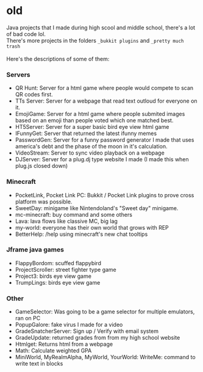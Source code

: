 # old
Java projects that I made during high scool and middle school, there's a lot of bad code lol.<br>
There's more projects in the folders `_bukkit plugins` and `_pretty much trash`<br>
<br>
Here's the descriptions of some of them:
### Servers
* QR Hunt: Server for a html game where people would compete to scan QR codes first.
* TTs Server: Server for a webpage that read text outloud for everyone on it.
* EmojiGame: Server for a html game where people submited images based on an emoji than people voted which one matched best.
* HT5Server: Server for a super basic bird eye view html game
* IFunnyGet: Server that returned the latest ifunny memes
* PasswordGen: Server for a funny password generator I made that uses america's debt and the phase of the moon in it's calculation.
* VideoStream: Server to sync video playback on a webpage
* DJServer: Server for a plug.dj type website I made (I made this when plug.js closed down)

### Minecraft
* PocketLink, Pocket Link PC: Bukkit / Pocket Link plugins to prove cross platform was possible.
* SweetDay: minigame like Nintendoland's "Sweet day" minigame.
* mc-minecraft: buy command and some others
* Lava: lava flows like classive MC, big lag
* my-world: everyone has their own world that grows with REP
* BetterHelp: /help using minecraft's new chat tooltips

### Jframe java games
* FlappyBordom: scuffed flappybird
* ProjectScroller: street fighter type game
* Project3: birds eye view game
* TrumpLings: birds eye view game

### Other
* GameSelector: Was going to be a game selector for multiple emulators, ran on PC
* PopupGalore: fake virus I made for a video
* GradeSnatcherServer: Sign up / Verify with email system
* GradeUpdate: returned grades from from my high school website
* Htmlget: Returns html from a webpage
* Math: Calculate weighted GPA
* MiniWorld, MyRealmAlpha, MyWorld, YourWorld: 
WriteMe: command to write text in blocks
